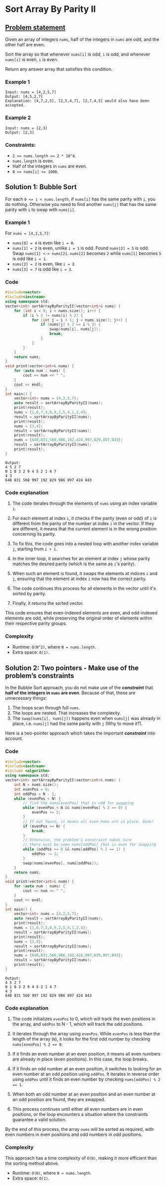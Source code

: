 # Sort Array By Parity II

## [Problem statement](https://leetcode.com/problems/sort-array-by-parity-ii/)

Given an array of integers `nums`, half of the integers in `nums` are odd, and the other half are even.

Sort the array so that whenever `nums[i]` is odd, `i` is odd, and whenever `nums[i]` is even, `i` is even.

Return any answer array that satisfies this condition. 

### Example 1
```plain
Input: nums = [4,2,5,7]
Output: [4,5,2,7]
Explanation: [4,7,2,5], [2,5,4,7], [2,7,4,5] would also have been accepted.
```

### Example 2
```plain
Input: nums = [2,3]
Output: [2,3]
``` 

### Constraints:

* `2 <= nums.length <= 2 * 10^4`.
* `nums.length` is even.
* Half of the integers in `nums` are even.
* `0 <= nums[i] <= 1000`.

## Solution 1: Bubble Sort
For each `0 <= i < nums.length`, if `nums[i]` has the same parity with `i`, you do nothing. Otherwise you need to find another `nums[j]` that has the same parity with `i` to swap with `nums[i]`.

### Example 1
For `nums = [4,2,5,7]`:
* `nums[0] = 4` is even like `i = 0`.
* `nums[1] = 2` is even, unlike `i = 1` is odd. Found `nums[2] = 5` is odd. Swap `nums[1] <-> nums[2]`. `nums[2]` becomes `2` while `nums[1]` becomes `5` is odd like `i = 1`.
* `nums[2] = 2` is even, like `i = 2`.
* `nums[3] = 7` is odd like `i = 3`.

### Code
```cpp
#include<vector>
#include<iostream>
using namespace std;
vector<int> sortArrayByParityII(vector<int>& nums) {
    for (int i = 0; i < nums.size(); i++) {
        if (i % 2 != nums[i] % 2) {
            for (int j = i + 1; j < nums.size(); j++) {
                if (nums[j] % 2 == i % 2) {
                    swap(nums[i], nums[j]);
                    break;
                }
            }
        }
    }
    return nums;
}
void print(vector<int>& nums) {
    for (auto num : nums) {
        cout << num << " ";
    }
    cout << endl;
}
int main() {
    vector<int> nums = {4,2,5,7};
    auto result = sortArrayByParityII(nums);
    print(result);
    nums = {1,0,7,3,8,9,2,5,4,1,2,4};
    result = sortArrayByParityII(nums);
    print(result);
    nums = {3,4};
    result = sortArrayByParityII(nums);
    print(result);
    nums = {648,831,560,986,192,424,997,829,897,843};
    result = sortArrayByParityII(nums);
    print(result);
}
```
```plain
Output:
4 5 2 7 
0 1 8 3 2 9 4 5 2 1 4 7
4 3
648 831 560 997 192 829 986 897 424 843
```

### Code explanation

1. The code iterates through the elements of `nums` using an index variable `i`.

2. For each element at index `i`, it checks if the parity (even or odd) of `i` is different from the parity of the number at index `i` in the vector. If they are different, it means that the current element is in the wrong position concerning its parity.

3. To fix this, the code goes into a nested loop with another index variable `j`, starting from `i + 1`.

4. In the inner loop, it searches for an element at index `j` whose parity matches the desired parity (which is the same as `i`'s parity).

5. When such an element is found, it swaps the elements at indices `i` and `j`, ensuring that the element at index `i` now has the correct parity.

6. The code continues this process for all elements in the vector until it's sorted by parity.

7. Finally, it returns the sorted vector.

This code ensures that even-indexed elements are even, and odd-indexed elements are odd, while preserving the original order of elements within their respective parity groups.

### Complexity
* Runtime: `O(N^2)`, where `N = nums.length`.
* Extra space: `O(1)`.

## Solution 2: Two pointers - Make use of the problem’s constraints

In the Bubble Sort approach, you do not make use of the ***constraint*** that **half of the integers in `nums` are even**. Because of that, these are unnecessary things:

1. The loops scan through full `nums`.
2. The loops are nested. That increases the complexity.
3. The `swap(nums[i], nums[j])` happens even when `nums[j]` was already in place, i.e. `nums[j]` had the same parity with `j` (Why to move it?).

Here is a two-pointer approach which takes the important ***constraint*** into account.

### Code
```cpp
#include<vector>
#include<iostream>
#include <algorithm>
using namespace std;
vector<int> sortArrayByParityII(vector<int>& nums) {
    int N = nums.size();
    int evenPos = 0;
    int oddPos = N - 1;
    while (evenPos < N) {
        // find the nums[evenPos] that is odd for swapping
        while (evenPos < N && nums[evenPos] % 2 == 0) {
            evenPos += 2;
        }
        // If not found, it means all even nums are in place. Done! 
        if (evenPos >= N) {
            break;
        }
        // Otherwise, the problem's constraint makes sure 
        // there must be some nums[oddPos] that is even for swapping
        while (oddPos >= 0 && nums[oddPos] % 2 == 1) {
            oddPos -= 2;
        } 
        swap(nums[evenPos], nums[oddPos]);
    }
    return nums;
}
void print(vector<int>& nums) {
    for (auto num : nums) {
        cout << num << " ";
    }
    cout << endl;
}
int main() {
    vector<int> nums = {4,2,5,7};
    auto result = sortArrayByParityII(nums);
    print(result);
    nums = {1,0,7,3,8,9,2,5,4,1,2,4};
    result = sortArrayByParityII(nums);
    print(result);
    nums = {3,4};
    result = sortArrayByParityII(nums);
    print(result);
    nums = {648,831,560,986,192,424,997,829,897,843};
    result = sortArrayByParityII(nums);
    print(result);
}
```
```plain
Output:
4 5 2 7 
0 1 8 3 2 9 4 5 2 1 4 7
4 3
648 831 560 997 192 829 986 897 424 843
```

### Code explanation

1. The code initializes `evenPos` to 0, which will track the even positions in the array, and `oddPos` to N - 1, which will track the odd positions.

2. It iterates through the array using `evenPos`. While `evenPos` is less than the length of the array (`N`), it looks for the first odd number by checking `nums[evenPos] % 2 == 0`.

3. If it finds an even number at an even position, it means all even numbers are already in place (even positions). In this case, the loop breaks.

4. If it finds an odd number at an even position, it switches to looking for an even number at an odd position using `oddPos`. It iterates in reverse order using `oddPos` until it finds an even number by checking `nums[oddPos] % 2 == 1`.

5. When both an odd number at an even position and an even number at an odd position are found, they are swapped.

6. This process continues until either all even numbers are in even positions, or the loop encounters a situation where the constraints guarantee a valid solution.

By the end of this process, the array `nums` will be sorted as required, with even numbers in even positions and odd numbers in odd positions. 

### Complexity

This approach has a time complexity of `O(N)`, making it more efficient than the sorting method above.

* Runtime: `O(N)`, where `N = nums.length`.
* Extra space: `O(1)`.
